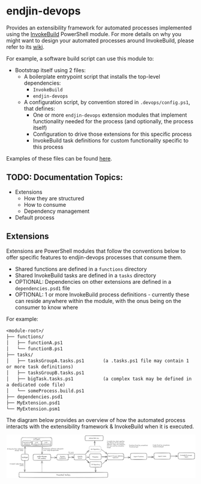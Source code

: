 # endjin-devops

Provides an extensibility framework for automated processes implemented using the [InvokeBuild](https://github.com/nightroman/Invoke-Build) PowerShell module.  For more details on why you might
want to design your automated processes around InvokeBuild, please refer to its [wiki](https://github.com/nightroman/Invoke-Build/wiki/Concepts).

For example, a software build script can use this module to:

- Bootstrap itself using 2 files:
    - A boilerplate entrypoint script that installs the top-level dependencies:
        - `InvokeBuild`
        - `endjin-devops`
    - A configuration script, by convention stored in `.devops/config.ps1`, that defines:
        - One or more `endjin-devops` extension modules that implement functionality needed for the process (and optionally, the process itself)
        - Configuration to drive those extensions for this specific process
        - InvokeBuild task definitions for custom functionality specific to this process

Examples of these files can be found [here](./examples/).

## TODO: Documentation Topics:
- Extensions
    - How they are structured
    - How to consume
    - Dependency management
- Default process

## Extensions

Extensions are PowerShell modules that follow the conventions below to offer specific features to endjin-devops processes that consume them.

- Shared functions are defined in a `functions` directory
- Shared InvokeBuild tasks are defined in a `tasks` directory
- OPTIONAL: Dependencies on other extensions are defined in a `dependencies.psd1` file
- OPTIONAL: 1 or more InvokeBuild process definitions - currently these can reside anywhere within the module, with the onus being on the consumer to know where

For example:
```
<module-root>/
├── functions/
│   ├── functionA.ps1
│   └── functionB.ps1
├── tasks/
│   ├── tasksGroupA.tasks.ps1       (a .tasks.ps1 file may contain 1 or more task definitions)
│   ├── tasksGroupB.tasks.ps1
│   ├── bigTask.tasks.ps1           (a complex task may be defined in a dedicated code file)
│   └── someProcess.build.ps1
├── dependencies.psd1
├── MyExtension.psd1
└── MyExtension.psm1
```

The diagram below provides an overview of how the automated process interacts with the extensibility framework & InvokeBuild when it is executed.

![Extensibility Overview](./docs/assets/extensibility.png)